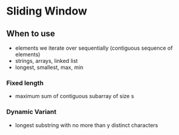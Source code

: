 # Sliding Window

## When to use

- elements we iterate over sequentially (contiguous sequence of elements)
- strings, arrays, linked list
- longest, smallest, max, min

### Fixed length

- maximum sum of contiguous subarray of size s

### Dynamic Variant

- longest substring with no more than y distinct characters
